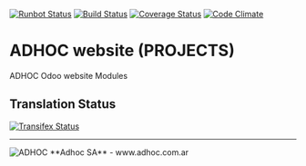 [![Runbot Status](http://runbot.adhoc.com.ar/runbot/badge/flat/15/13.0.svg)](http://runbot.adhoc.com.ar/runbot/repo/github-com-ingadhoc-website-15)
[![Build Status](https://travis-ci.org/ingadhoc/website.svg?branch=13.0)](https://travis-ci.org/ingadhoc/website)
[![Coverage Status](https://coveralls.io/repos/ingadhoc/website/badge.png?branch=13.0)](https://coveralls.io/r/ingadhoc/website?branch=13.0)
[![Code Climate](https://codeclimate.com/github/ingadhoc/website/badges/gpa.svg)](https://codeclimate.com/github/ingadhoc/website)

# ADHOC website (PROJECTS)

ADHOC Odoo website Modules

[//]: # (addons)
[//]: # (end addons)

Translation Status
------------------
[![Transifex Status](https://www.transifex.com/projects/p/ingadhoc-website-13-0/chart/image_png)](https://www.transifex.com/projects/p/ingadhoc-website-13-0)

----

<img alt="ADHOC" src="http://fotos.subefotos.com/83fed853c1e15a8023b86b2b22d6145bo.png" />
**Adhoc SA** - www.adhoc.com.ar
